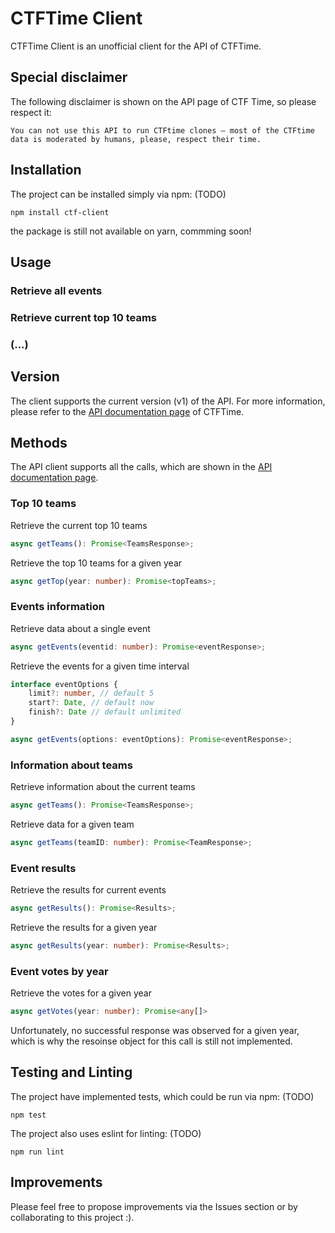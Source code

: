 # CTFTime Client
CTFTime Client is an unofficial client for the API of CTFTime.

## Special disclaimer
The following disclaimer is shown on the API page of CTF Time, so please respect it:
```
You can not use this API to run CTFtime clones — most of the CTFtime data is moderated by humans, please, respect their time.
```

## Installation
The project can be installed simply via npm: (TODO)
```shell
npm install ctf-client
```
the package is still not available on yarn, commming soon!

## Usage
### Retrieve all events

### Retrieve current top 10 teams

### (...)

## Version
The client supports the current version (v1) of the API. For more information, please refer to the  [API documentation page](https://ctftime.org/api/) of CTFTime.

## Methods
The API client supports all the calls, which are shown in the [API documentation page](https://ctftime.org/api/).

### Top 10 teams
Retrieve the current top 10 teams
```ts
async getTeams(): Promise<TeamsResponse>;
```
Retrieve the top 10 teams for a given year
```ts
async getTop(year: number): Promise<topTeams>;
```

### Events information
Retrieve data about a single event
```ts
async getEvents(eventid: number): Promise<eventResponse>;
```
Retrieve the events for a given time interval
```ts
interface eventOptions {
    limit?: number, // default 5
    start?: Date, // default now
    finish?: Date // default unlimited
}

async getEvents(options: eventOptions): Promise<eventResponse>;
```

### Information about teams
Retrieve information about the current teams
```ts
async getTeams(): Promise<TeamsResponse>;
```
Retrieve data for a given team
```ts
async getTeams(teamID: number): Promise<TeamResponse>;
```

### Event results
Retrieve the results for current events
```ts
async getResults(): Promise<Results>;
```
Retrieve the results for a given year
```ts
async getResults(year: number): Promise<Results>;
```

### Event votes by year
Retrieve the votes for a given year
```ts
async getVotes(year: number): Promise<any[]>
```
Unfortunately, no successful response was observed for a given year, which is why the resoinse object for this call is still not implemented.

## Testing and Linting
The project have implemented tests, which could be run via npm: (TODO)
```shell
npm test
```
The project also uses eslint for linting: (TODO)
```shell
npm run lint
```

## Improvements
Please feel free to propose improvements via the Issues section or by collaborating to this project :).